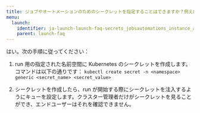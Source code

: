 ```yaml
---
title: ジョブやオートメーションのためのシークレットを指定することはできますか？例えば、ユーザーに直接見せたくないAPIキーのようなものですか？
menu:
  launch:
    identifier: ja-launch-launch-faq-secrets_jobsautomations_instance_api_key_wish_directly_visible
    parent: launch-faq
---
```


はい。次の手順に従ってください：

1. run 用の指定された名前空間に Kubernetes のシークレットを作成します。コマンドは以下の通りです：
   `kubectl create secret -n <namespace> generic <secret_name> <secret_value>`

2. シークレットを作成したら、run が開始する際にシークレットを注入するようにキューを設定します。クラスター管理者だけがシークレットを見ることができ、エンドユーザーはそれを確認できません。